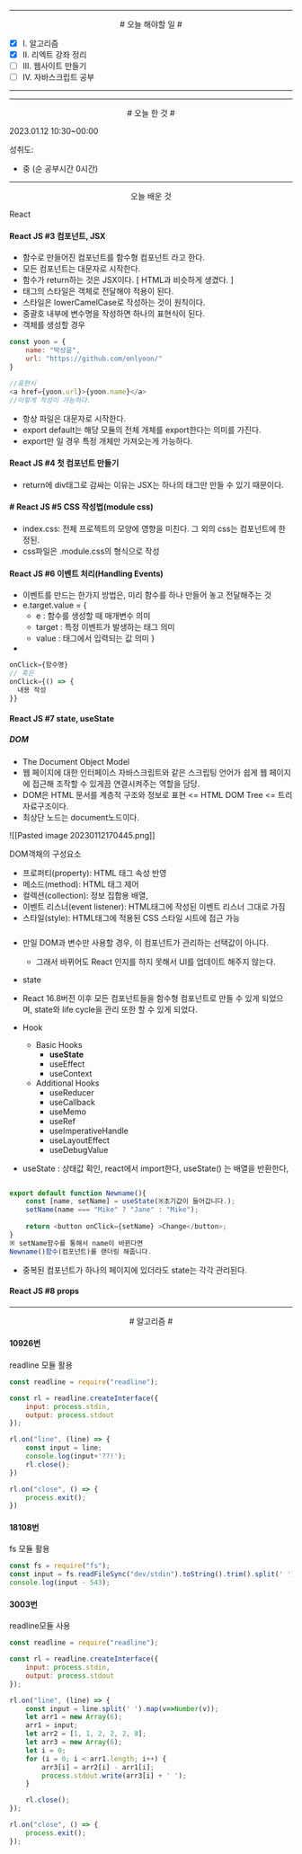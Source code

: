 

----

<div align='center'>
# 오늘 해야할 일 #
</div>

- [x]  Ⅰ. 알고리즘
- [x]  Ⅱ. 리엑트 강좌 정리
- [ ]  Ⅲ. 웹사이트 만들기
- [ ]  Ⅳ. 자바스크립트 공부

----

----

<div align="center"># 오늘 한 것 #</div>

2023.01.12 10:30~00:00 

성취도: 
- 중 (순 공부시간 0시간)

***

<div align="center">오늘 배운 것</div>

React

#### React JS #3 컴포넌트, JSX

- 함수로 만들어진 컴포넌트를 함수형 컴포넌트 라고 한다.
- 모든 컴포넌트는 대문자로 시작한다.
- 함수가 return하는 것은 JSX이다. [ HTML과 비슷하게 생겼다. ]
- 태그의 스타일은 객체로 전달해야 적용이 된다.
- 스타일은 lowerCamelCase로 작성하는 것이 원칙이다.
- 중괄호 내부에 변수명을 작성하면 하나의 표현식이 된다.
- 객체를 생성할 경우 
```js
const yoon = {
	name: "박상윤",
	url: "https://github.com/onlyoon/"
}

//표현시
<a href={yoon.url}>{yoon.name}</a>
//이렇게 작성이 가능하다.
```
- 항상 파일은 대문자로 시작한다.
- export default는 해당 모듈의 전체 개체를 export한다는 의미를 가진다.
- export만 일 경우 특정 개체만 가져오는게 가능하다.

####

#### React JS #4 첫 컴포넌트 만들기 

- return에 div태그로 감싸는 이유는 JSX는 하나의 태그만 만들 수 있기 때문이다.

####

#### # React JS #5 CSS 작성법(module css)

- index.css: 전체 프로젝트의 모양에 영향을 미친다. 그 외의 css는 컴포넌트에 한정된.
- css파일은 .module.css의 형식으로 작성

####

#### React JS #6 이벤트 처리(Handling Events)

- 이벤트를 만드는 한가지 방법은, 미리 함수를 하나 만들어 놓고 전달해주는 것
- e.target.value = {
	- e : 함수를 생성할 때 매개변수 의미
	- target : 특정 이벤트가 발생하는 태그 의미
	- value : 태그에서 입력되는 값 의미
	}
- 

```js
onClick={함수명}
// 혹은
onClick={() => {
  내용 작성
}}
```


####

#### React JS #7 state, useState

##### DOM

- The Document Object Model
- 웹 페이지에 대한 인터페이스
	자바스크립트와 같은 스크립팅 언어가 쉽게 웹 페이지에 접근해 조작할 수 있게끔 연결시켜주는 역할을 담당.
- DOM은 HTML 문서를 계층적 구조와 정보로 표현 <= HTML DOM Tree <= 트리 자료구조이다.
- 최상단 노드는 document노드이다.

![[Pasted image 20230112170445.png]]

DOM객채의 구성요소
- 프로퍼티(property): HTML 태그 속성 반영
- 메소드(method): HTML 태그 제어
- 컬렉션(collection): 정보 집합용 배열, 
- 이벤트 리스너(event listener): HTML태그에 작성된 이벤트 리스너 그대로 가짐
- 스타일(style): HTML태그에 적용된 CSS 스타일 시트에 접근 가능



#####
- 만일 DOM과 변수만 사용할 경우, 이 컴포넌트가 관리하는 선택값이 아니다.
	- 그래서 바뀌어도 React 인지를 하지 못해서 UI를 업데이트 해주지 않는다.
- state
- React 16.8버전 이후 모든 컴포넌트들을 함수형 컴포넌트로 만들 수 있게 되었으며, state와 life cycle을 관리 또한 할 수 있게 되었다.
- Hook
	- Basic Hooks
		- **useState**
		- useEffect
		- useContext
	- Additional Hooks
		- useReducer
		- useCallback
		- useMemo
		- useRef
		- useImperativeHandle
		- useLayoutEffect
		- useDebugValue

- useState : 상태값 확인, react에서 import한다, useState() 는 배열을 반환한다, 

```js

export default function Newname(){
	const [name, setName] = useState(※초기값이 들어갑니다.);
	setName(name === "Mike" ? "Jane" : "Mike");
	
	return <button onClick={setName} >Change</button>;
}
※ setName함수를 통해서 name이 바뀐다면
Newname()함수(컴포넌트)를 랜더링 해줍니다.
```

- 중복된 컴포넌트가 하나의 페이지에 있더라도 state는 각각 관리된다.

####
#### React JS #8 props
####

--- 

<div align="center"> # 알고리즘 #</div>

#### 10926번

readline 모듈 활용

```js
const readline = require("readline");

const rl = readline.createInterface({
    input: process.stdin,
    output: process.stdout
});

rl.on("line", (line) => {
    const input = line;
    console.log(input+'??!');
    rl.close();
})

rl.on("close", () => {
    process.exit();
})
```
####
#### 18108번

fs 모듈 활용

```js
const fs = require("fs");
const input = fs.readFileSync("dev/stdin").toString().trim().split(' ').map(v=>Number(v));
console.log(input - 543);
```
####
#### 3003번

readline모듈 사용

```js
const readline = require("readline");

const rl = readline.createInterface({
    input: process.stdin,
    output: process.stdout
});

rl.on("line", (line) => {
    const input = line.split(' ').map(v=>Number(v));
    let arr1 = new Array(6);
    arr1 = input;
    let arr2 = [1, 1, 2, 2, 2, 8];
    let arr3 = new Array(6);
    let i = 0;
    for (i = 0; i < arr1.length; i++) {
        arr3[i] = arr2[i] - arr1[i];
        process.stdout.write(arr3[i] + ' ');
    }

    rl.close();
});

rl.on("close", () => {
    process.exit();
});
```
####